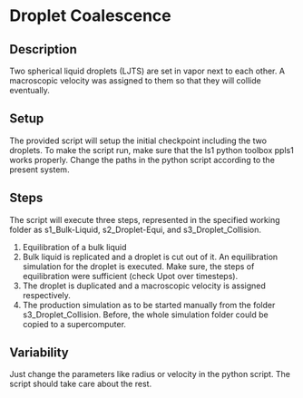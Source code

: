 # Droplet Coalescence

## Description
Two spherical liquid droplets (LJTS) are set in vapor next to each other. A macroscopic velocity was assigned to them so that they will collide eventually.

## Setup
The provided script will setup the initial checkpoint including the two droplets. To make the script run, make sure that the ls1 python toolbox ppls1 works properly. Change the paths in the python script according to the present system.

## Steps
The script will execute three steps, represented in the specified working folder as s1_Bulk-Liquid, s2_Droplet-Equi, and s3_Droplet_Collision.
1. Equilibration of a bulk liquid
2. Bulk liquid is replicated and a droplet is cut out of it. An equilibration simulation for the droplet is executed. Make sure, the steps of equilibration were sufficient (check Upot over timesteps).
3. The droplet is duplicated and a macroscopic velocity is assigned respectively.
4. The production simulation as to be started manually from the folder s3_Droplet_Collision. Before, the whole simulation folder could be copied to a supercomputer.

## Variability
Just change the parameters like radius or velocity in the python script. The script should take care about the rest.

